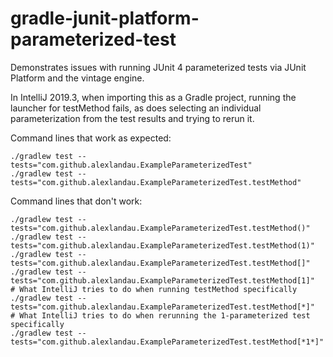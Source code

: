 # gradle-junit-platform-parameterized-test

Demonstrates issues with running JUnit 4 parameterized tests via JUnit Platform and the vintage engine.

In IntelliJ 2019.3, when importing this as a Gradle project, running the launcher for testMethod fails, as does selecting an individual parameterization from the test results and trying to rerun it.

Command lines that work as expected:

```
./gradlew test --tests="com.github.alexlandau.ExampleParameterizedTest"
./gradlew test --tests="com.github.alexlandau.ExampleParameterizedTest.testMethod"
```

Command lines that don't work:

```
./gradlew test --tests="com.github.alexlandau.ExampleParameterizedTest.testMethod()"
./gradlew test --tests="com.github.alexlandau.ExampleParameterizedTest.testMethod(1)"
./gradlew test --tests="com.github.alexlandau.ExampleParameterizedTest.testMethod[]"
./gradlew test --tests="com.github.alexlandau.ExampleParameterizedTest.testMethod[1]"
# What IntelliJ tries to do when running testMethod specifically
./gradlew test --tests="com.github.alexlandau.ExampleParameterizedTest.testMethod[*]"
# What IntelliJ tries to do when rerunning the 1-parameterized test specifically
./gradlew test --tests="com.github.alexlandau.ExampleParameterizedTest.testMethod[*1*]"
```
